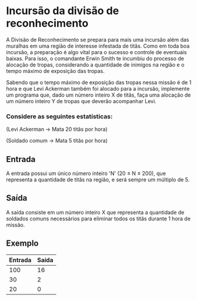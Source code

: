# Incursão da divisão de reconhecimento

A Divisão de Reconhecimento se prepara para mais uma incursão além das muralhas em uma região de interesse infestada de titãs. Como em toda boa incursão, a preparação é algo vital para o sucesso e controle de eventuais baixas. Para isso, o comandante Erwin Smith te incumbiu do processo de alocação de tropas, considerando a quantidade de inimigos na região e o tempo máximo de exposição das tropas.

Sabendo que o tempo máximo de exposição das tropas nessa missão é de 1 hora e que Levi Ackerman também foi alocado para a incursão, implemente um programa que, dado um número inteiro X de titãs, faça uma alocação de um número inteiro Y de tropas que deverão acompanhar Levi.

### Considere as seguintes estatísticas:

(Levi Ackerman -> Mata 20 titãs por hora)

(Soldado comum -> Mata 5 titãs por hora)

## Entrada

A entrada possui um único número inteiro 'N' (20 ≤ N ≤ 200), que representa a quantidade de titãs na região, e será sempre um múltiplo de 5.

## Saída

A saída consiste em um número inteiro X que representa a quantidade de soldados comuns necessários para eliminar todos os titãs durante 1 hora de missão.

## Exemplo

| Entrada | Saída |
| ------- | ----- |
| 100     | 16    |
| 30      | 2     |
| 20      | 0     |